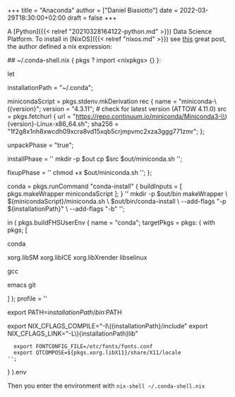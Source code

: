 +++
title = "Anaconda"
author = ["Daniel Biasiotto"]
date = 2022-03-29T18:30:00+02:00
draft = false
+++

A [Python]({{< relref "20210328164122-python.md" >}}) Data Science Platform.
To install in [NixOS]({{< relref "nixos.md" >}}) see [this](http://www.jaakkoluttinen.fi/blog/conda-on-nixos/) great post, the author defined a nix expression:

<div class="source">

\## ~/.conda-shell.nix
{ pkgs ? import &lt;nixpkgs&gt; {} }:

let

installationPath = "~/.conda";

minicondaScript = pkgs.stdenv.mkDerivation rec {
  name = "miniconda-\\({version}";
    version = "4.3.11"; # check for latest version (ATTOW 4.11.0)
    src = pkgs.fetchurl {
      url = "https://repo.continuum.io/miniconda/Miniconda3-\\){version}-Linux-x86_64.sh";
    sha256 = "1f2g8x1nh8xwcdh09xcra8vd15xqb5crjmpvmc2xza3ggg771zmr";
  };

unpackPhase = "true";

installPhase = ''
  mkdir -p $out
  cp $src $out/miniconda.sh
'';

  fixupPhase = ''
    chmod +x $out/miniconda.sh
  '';
};

conda = pkgs.runCommand "conda-install"
  { buildInputs = [ pkgs.makeWrapper minicondaScript ]; }
  ''
    mkdir -p $out/bin
    makeWrapper                            \\
      ${minicondaScript}/miniconda.sh      \\
      $out/bin/conda-install               \\
      --add-flags "-p ${installationPath}" \\
      --add-flags "-b"
  '';

in
(
  pkgs.buildFHSUserEnv {
    name = "conda";
    targetPkgs = pkgs: (
      with pkgs; [

conda

xorg.libSM
xorg.libICE
xorg.libXrender
libselinux

gcc

emacs
git

  ]
);
profile = ''

export PATH=${installationPath}/bin:$PATH

export NIX_CFLAGS_COMPILE="-I\\({installationPath}/include"
      export NIX\_CFLAGS\_LINK="-L\\){installationPath}lib"

      export FONTCONFIG_FILE=/etc/fonts/fonts.conf
      export QTCOMPOSE=${pkgs.xorg.libX11}/share/X11/locale
    '';
  }
).env

</div>

Then you enter the environment with `nix-shell ~/.conda-shell.nix`

